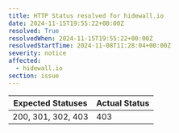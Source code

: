 ```yaml
---
title: HTTP Status resolved for hidewall.io
date: 2024-11-15T19:55:22+00:00Z
resolved: True
resolvedWhen: 2024-11-15T19:55:22+00:00Z
resolvedStartTime: 2024-11-08T11:28:04+00:00Z
severity: notice
affected:
  - hidewall.io
section: issue
---
```


| Expected Statuses | Actual Status  |
|-------------------|----------------|
| 200, 301, 302, 403 | 403 |
